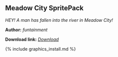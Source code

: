## Meadow City SpritePack
*HEY! A man has fallen into the river in Meadow City!*

**Author:** *funtainment*

 **Download link:** *[Download](https://drive.google.com/file/d/1kbGWh5o3Si03nYZs1k15lj9fvcWPaje0/view?usp=sharing)*

{% include graphics_install.md %}
